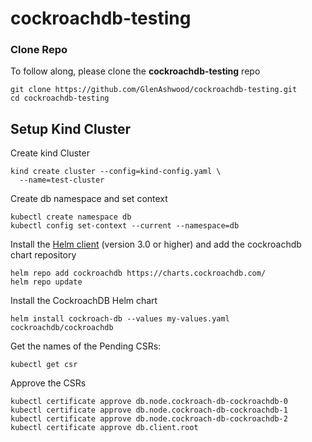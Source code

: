 # cockroachdb-testing

### Clone Repo

To follow along, please clone the **cockroachdb-testing** repo
```
git clone https://github.com/GlenAshwood/cockroachdb-testing.git
cd cockroachdb-testing
```
## Setup Kind Cluster

Create kind Cluster
```
kind create cluster --config=kind-config.yaml \
  --name=test-cluster
```

Create db namespace and set context
```
kubectl create namespace db
kubectl config set-context --current --namespace=db
```

Install the [Helm client](https://helm.sh/docs/intro/install/) (version 3.0 or higher) and add the cockroachdb chart repository
```
helm repo add cockroachdb https://charts.cockroachdb.com/
helm repo update
```
Install the CockroachDB Helm chart
```
helm install cockroach-db --values my-values.yaml cockroachdb/cockroachdb
```
Get the names of the Pending CSRs:
```
kubectl get csr
```
Approve the CSRs
```
kubectl certificate approve db.node.cockroach-db-cockroachdb-0
kubectl certificate approve db.node.cockroach-db-cockroachdb-1
kubectl certificate approve db.node.cockroach-db-cockroachdb-2
kubectl certificate approve db.client.root
```


